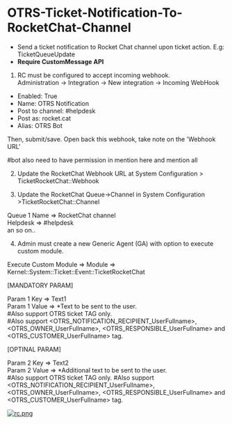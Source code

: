 # OTRS-Ticket-Notification-To-RocketChat-Channel
- Send a ticket notification to Rocket Chat channel upon ticket action. E.g: TicketQueueUpdate
- **Require CustomMessage API**  

1. RC must be configured to accept incoming webhook.  
Administration -> Integration -> New integration -> Incoming WebHook

- Enabled: True  
- Name: OTRS Notification  
- Post to channel: #helpdesk  
- Post as: rocket.cat  
- Alias: OTRS Bot

Then, submit/save. Open back this webhook, take note on the 'Webhook URL'

#bot also need to have permission in mention here and mention all


2. Update the RocketChat Webhook URL at System Configuration > TicketRocketChat::Webhook

3. Update the RocketChat Queue->Channel in System Configuration >TicketRocketChat::Channel

Queue 1 Name => RocketChat channel  
Helpdesk => #helpdesk  
an so on..

4. Admin must create a new Generic Agent (GA) with option to execute custom module.

Execute Custom Module => Module => Kernel::System::Ticket::Event::TicketRocketChat
	
[MANDATORY PARAM]
	
Param 1 Key => Text1  
Param 1 Value => *Text to be sent to the user.  
#Also support OTRS ticket TAG only.  
#Also support <OTRS_NOTIFICATION_RECIPIENT_UserFullname>, <OTRS_OWNER_UserFullname>, <OTRS_RESPONSIBLE_UserFullname> and <OTRS_CUSTOMER_UserFullname> tag.
	
[OPTINAL PARAM]
	
Param 2 Key => Text2  
Param 2 Value => *Additional text to be sent to the user.  
#Also support OTRS ticket TAG only. 
#Also support <OTRS_NOTIFICATION_RECIPIENT_UserFullname>, <OTRS_OWNER_UserFullname>, <OTRS_RESPONSIBLE_UserFullname> and <OTRS_CUSTOMER_UserFullname> tag.

[![rc.png](https://i.postimg.cc/SRRHcKVK/rc.png)](https://postimg.cc/ctqDS0pq)
